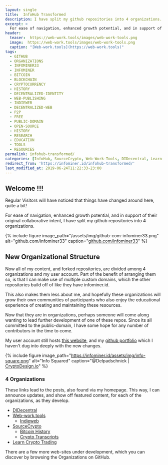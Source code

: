 ```yaml
---
layout: single
title:  InfoHub Transformed
description: I have split my github repositories into 4 organizations. Likewise, this website is undergoing its own transformation.
excerpt: >
  For ease of navigation, enhanced growth potential, and in support of their original collaborative intent, I have split my github repositories into 4 organizations.
header:
  teaser:  https://web-work.tools/images/web-work-tools.png
  image:  https://web-work.tools/images/web-work-tools.png
  caption: "[Web-work.tools](https://web-work.tools)"
tags: 
  - GITHUB
  - ORGANIZATIONS
  - INFOMINER33 
  - INFOMINER
  - BITCOIN
  - BLOCKCHAIN
  - CRYPTOCURRENCY
  - HISTORY
  - DECENTRALIZED-IDENTITY
  - WEB-PUBLISHING
  - INDIEWEB
  - DECENTRALIZED-WEB
  - P2P
  - FREE
  - PUBLIC-DOMAIN
  - OPEN-SOURCE
  - HISTORY
  - RESEARCH
  - EDUCATION
  - TOOLS
  - RESOURCES
permalink: infohub-transformed/
categories: [InfoHub, SourceCrypto, Web-Work-Tools, DIDecentral, Learn-Crypto-Trading]
redirect_from: 'https://infominer.id/infohub-transformed/'
last_modified_at: 2019-06-24T11:22:33-23:00
---
```



## Welcome !!!

Regular Visitors will have noticed that things have changed around here, quite a bit!

For ease of navigation, enhanced growth potential, and in support of their original collaborative intent, I have split my github repositories into 4 organizations.

{% include figure image_path="/assets/img/github-com-infominer33.png" alt="github.com/infominer33" caption="[github.com/infominer33](https://github.com/infominer33)" %}


## New Organizational Structure

Now all of my content, and forked repositories, are divided among 4 organizations and my user account. Part of the benefit of arranging them so, is that I can make use of multiple custom domains, which the other repositories build off of like they have infominer.id.

This also makes them less about me, and hopefully these organizations will grow their own communities of participants who also enjoy the educational experience of creating and maintaining these resources.

Now that they are in organizations, perhaps someone will come along wanting to lead further development of one of these repos. Since its all committed to the public-domain, I have some hope for any number of contributors in the time to come.

My user account still hosts [this website](https://infominer.id), and my [github portfolio](https://infominer.id/repo-portfolio/) which I haven't dug into deeply with the new changes.

{% include figure image_path="https://infominer.id/assets/img/info-square.png" alt="Info Squared" caption="@Delpadschnick | [CryptoDesign.io](https://CryptoDesign.io)" %}

### 4 Organizations

These links lead to the posts, also found via my homepage. This way, I can announce updates, and show off featured content, for each of the organizations, as they develop.

* [DIDecentral](/identity-decentralized/)
* [Web-work.tools](/web-work-tools/)
  * [Indieweb](/web-work-tools/#web-work-toolsindieweb)
* [SourceCrypto](/source-crypto/)
  * [Bitcoin History](/source-crypto/#bitcoin-history)
  * [Crypto Transcripts](/source-crypto/#transcripts)
* [Learn Crypto Trading](/LCT-learn-crypto-trading/)

There are a few more web-sites under development, which you can discover by browsing the Organizations on GitHub.
